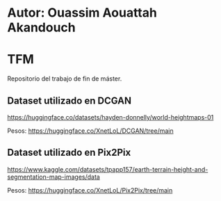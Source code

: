 # Autor: Ouassim Aouattah Akandouch

# TFM
Repositorio del trabajo de fin de máster.

## Dataset utilizado en DCGAN
https://huggingface.co/datasets/hayden-donnelly/world-heightmaps-01

Pesos:
https://huggingface.co/XnetLoL/DCGAN/tree/main

## Dataset utilizado en Pix2Pix
https://www.kaggle.com/datasets/tpapp157/earth-terrain-height-and-segmentation-map-images/data

Pesos:
https://huggingface.co/XnetLoL/Pix2Pix/tree/main